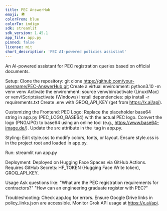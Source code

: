 ```yaml
---
title: PEC AnswerHub
emoji: 🌍
colorFrom: blue
colorTo: indigo
sdk: streamlit
sdk_version: 1.45.1
app_file: app.py
pinned: false
license: mit
short_description: 'PEC AI-powered policies assistant'
---
```



An AI-powered assistant for PEC registration queries based on official documents.

Setup:
Clone the repository: git clone https://github.com/your-username/PEC-AnswerHub.git
Create a virtual environment: python3.10 -m venv venv
Activate the environment: source venv/bin/activate (Linux/Mac) or venv\Scripts\activate (Windows)
Install dependencies: pip install -r requirements.txt
Create .env with GROQ_API_KEY (get from https://x.ai/api).

Customizing the Frontend:
PEC Logo:
Replace the placeholder base64 string in app.py (PEC_LOGO_BASE64) with the actual PEC logo.
Convert the logo (PNG/JPG) to base64 using an online tool (e.g., https://www.base64-image.de/).
Update the src attribute in the <img> tag in app.py.

Styling:
Edit style.css to modify colors, fonts, or layout.
Ensure style.css is in the project root and loaded in app.py.

Run: streamlit run app.py

Deployment:
Deployed on Hugging Face Spaces via GitHub Actions.
Requires GitHub Secrets: HF_TOKEN (Hugging Face Write token), GROQ_API_KEY.

Usage
Ask questions like:
"What are the PEC registration requirements for contractors?"
"How can an engineering graduate register with PEC?"

Troubleshooting:
Check app.log for errors.
Ensure Google Drive links in policy_links.json are accessible.
Monitor Grok API usage at https://x.ai/api.